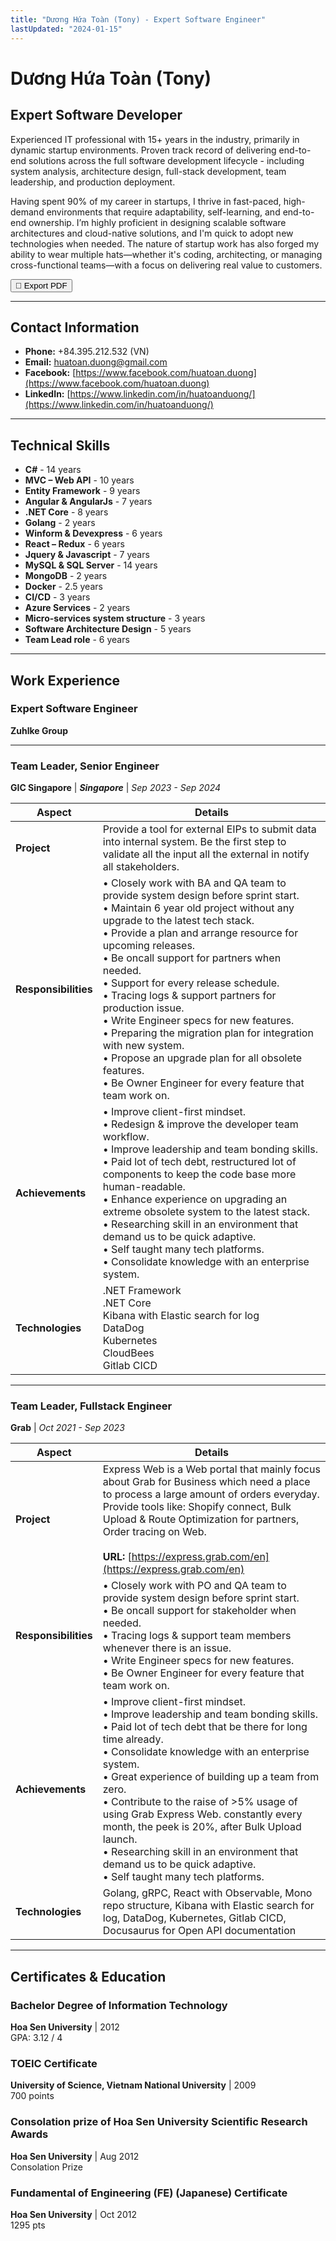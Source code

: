 ```yaml
---
title: "Dương Hứa Toàn (Tony) - Expert Software Engineer"
lastUpdated: "2024-01-15"
---
```


# Dương Hứa Toàn (Tony)

## Expert Software Developer

Experienced IT professional with 15+ years in the industry, primarily in dynamic startup environments. Proven track record of delivering end-to-end solutions across the full software development lifecycle - including system analysis, architecture design, full-stack development, team leadership, and production deployment.

Having spent 90% of my career in startups, I thrive in fast-paced, high-demand environments that require adaptability, self-learning, and end-to-end ownership. I’m highly proficient in designing scalable software architectures and cloud-native solutions, and I'm quick to adopt new technologies when needed. The nature of startup work has also forged my ability to wear multiple hats—whether it's coding, architecting, or managing cross-functional teams—with a focus on delivering real value to customers.


<!-- [Get PDF version](#){ .md-button .md-button--primary } -->

<!-- PDF Export Button -->
<!-- <div style="text-align: right; margin-bottom: 2rem;"> -->
<div>
  <!-- <button id="pdf-export-btn" class="md-button md-button--primary pdf-export-btn" onclick="window.print()"> -->
  <button id="pdf-export-btn" class="md-button md-button--primary" onclick="exportToPDF()">
  <!-- <button id="pdf-export-btn" class="md-button md-button--primary"> -->
    <span class="icon">📄</span>
    <span>Export PDF</span>
  </button>
</div>

---

## Contact Information

- **Phone:** +84.395.212.532 (VN)
- **Email:** [huatoan.duong@gmail.com](mailto:huatoan.duong@gmail.com)
- **Facebook:** [https://www.facebook.com/huatoan.duong](https://www.facebook.com/huatoan.duong)
- **LinkedIn:** [https://www.linkedin.com/in/huatoanduong/](https://www.linkedin.com/in/huatoanduong/)
<!-- - **Skype:** go_with_me2005 -->

---

## Technical Skills

- **C#** - 14 years
- **MVC – Web API** - 10 years
- **Entity Framework** - 9 years
- **Angular & AngularJs** - 7 years
- **.NET Core** - 8 years
- **Golang** - 2 years
- **Winform & Devexpress** - 6 years
- **React – Redux** - 6 years
- **Jquery & Javascript** - 7 years
- **MySQL & SQL Server** - 14 years
- **MongoDB** - 2 years
- **Docker** - 2.5 years
- **CI/CD** - 3 years
- **Azure Services** - 2 years
- **Micro-services system structure** - 3 years
- **Software Architecture Design** - 5 years
- **Team Lead role** - 6 years

---

## Work Experience

### Expert Software Engineer
**Zuhlke Group**

---

### Team Leader, Senior Engineer
**GIC Singapore** | ***Singapore*** | *Sep 2023 - Sep 2024*

| **Aspect** | **Details** |
|------------|-------------|
| **Project** | Provide a tool for external EIPs to submit data into internal system. Be the first step to validate all the input all the external in notify all stakeholders. |
| **Responsibilities** | • Closely work with BA and QA team to provide system design before sprint start.<br>• Maintain 6 year old project without any upgrade to the latest tech stack.<br>• Provide a plan and arrange resource for upcoming releases.<br>• Be oncall support for partners when needed.<br>• Support for every release schedule.<br>• Tracing logs & support partners for production issue.<br>• Write Engineer specs for new features.<br>• Preparing the migration plan for integration with new system.<br>• Propose an upgrade plan for all obsolete features.<br>• Be Owner Engineer for every feature that team work on. |
| **Achievements** | • Improve client-first mindset.<br>• Redesign & improve the developer team workflow.<br>• Improve leadership and team bonding skills.<br>• Paid lot of tech debt, restructured lot of components to keep the code base more human-readable.<br>• Enhance experience on upgrading an extreme obsolete system to the latest stack.<br>• Researching skill in an environment that demand us to be quick adaptive.<br>• Self taught many tech platforms.<br>• Consolidate knowledge with an enterprise system. |
| **Technologies** | .NET Framework<br>.NET Core<br>Kibana with Elastic search for log<br>DataDog<br>Kubernetes<br>CloudBees<br>Gitlab CICD |

---

### Team Leader, Fullstack Engineer
**Grab** | *Oct 2021 - Sep 2023*

| **Aspect** | **Details** |
|------------|-------------|
| **Project** | Express Web is a Web portal that mainly focus about Grab for Business which need a place to process a large amount of orders everyday. Provide tools like: Shopify connect, Bulk Upload & Route Optimization for partners, Order tracing on Web.<br><br>**URL:** [https://express.grab.com/en](https://express.grab.com/en) |
| **Responsibilities** | • Closely work with PO and QA team to provide system design before sprint start.<br>• Be oncall support for stakeholder when needed.<br>• Tracing logs & support team members whenever there is an issue.<br>• Write Engineer specs for new features.<br>• Be Owner Engineer for every feature that team work on. |
| **Achievements** | • Improve client-first mindset.<br>• Improve leadership and team bonding skills.<br>• Paid lot of tech debt that be there for long time already.<br>• Consolidate knowledge with an enterprise system.<br>• Great experience of building up a team from zero.<br>• Contribute to the raise of >5% usage of using Grab Express Web. constantly every month, the peek is 20%, after Bulk Upload launch.<br>• Researching skill in an environment that demand us to be quick adaptive.<br>• Self taught many tech platforms. |
| **Technologies** | Golang, gRPC, React with Observable, Mono repo structure, Kibana with Elastic search for log, DataDog, Kubernetes, Gitlab CICD, Docusaurus for Open API documentation |

---

## Certificates & Education

### Bachelor Degree of Information Technology
**Hoa Sen University** | 2012  
GPA: 3.12 / 4

### TOEIC Certificate
**University of Science, Vietnam National University** | 2009  
700 points

### Consolation prize of Hoa Sen University Scientific Research Awards
**Hoa Sen University** | Aug 2012  
Consolation Prize

### Fundamental of Engineering (FE) (Japanese) Certificate
**Hoa Sen University** | Oct 2012  
1295 pts